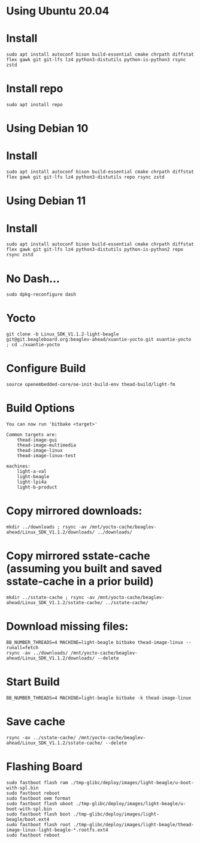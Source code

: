 # Using Ubuntu 20.04

# Install

```
sudo apt install autoconf bison build-essential cmake chrpath diffstat flex gawk git git-lfs lz4 python3-distutils python-is-python3 rsync zstd
```

# Install repo
```
sudo apt install repo
```

# Using Debian 10

# Install

```
sudo apt install autoconf bison build-essential cmake chrpath diffstat flex gawk git git-lfs lz4 python3-distutils repo rsync zstd
```

# Using Debian 11

# Install

```
sudo apt install autoconf bison build-essential cmake chrpath diffstat flex gawk git git-lfs lz4 python3-distutils python-is-python2 repo rsync zstd
```

# No Dash...
```
sudo dpkg-reconfigure dash
```

# Yocto

```
git clone -b Linux_SDK_V1.1.2-light-beagle git@git.beagleboard.org:beaglev-ahead/xuantie-yocto.git xuantie-yocto ; cd ./xuantie-yocto
```

# Configure Build

```
source openembedded-core/oe-init-build-env thead-build/light-fm
```

# Build Options
```
You can now run 'bitbake <target>'

Common targets are:
    thead-image-gui
    thead-image-multimedia
    thead-image-linux
    thead-image-linux-test

machines:
    light-a-val
    light-beagle
    light-lpi4a
    light-b-product
```

# Copy mirrored downloads:

```
mkdir ../downloads ; rsync -av /mnt/yocto-cache/beaglev-ahead/Linux_SDK_V1.1.2/downloads/ ../downloads/
```

# Copy mirrored sstate-cache (assuming you built and saved sstate-cache in a prior build)

```
mkdir ../sstate-cache ; rsync -av /mnt/yocto-cache/beaglev-ahead/Linux_SDK_V1.1.2/sstate-cache/ ../sstate-cache/
```

# Download missing files:

```
BB_NUMBER_THREADS=4 MACHINE=light-beagle bitbake thead-image-linux --runall=fetch
rsync -av ../downloads/ /mnt/yocto-cache/beaglev-ahead/Linux_SDK_V1.1.2/downloads/ --delete
```

# Start Build

```
BB_NUMBER_THREADS=4 MACHINE=light-beagle bitbake -k thead-image-linux
```

# Save cache

```
rsync -av ../sstate-cache/ /mnt/yocto-cache/beaglev-ahead/Linux_SDK_V1.1.2/sstate-cache/ --delete
```
#

# Flashing Board

```
sudo fastboot flash ram ./tmp-glibc/deploy/images/light-beagle/u-boot-with-spl.bin
sudo fastboot reboot
sudo fastboot oem format
sudo fastboot flash uboot ./tmp-glibc/deploy/images/light-beagle/u-boot-with-spl.bin
sudo fastboot flash boot ./tmp-glibc/deploy/images/light-beagle/boot.ext4
sudo fastboot flash root ./tmp-glibc/deploy/images/light-beagle/thead-image-linux-light-beagle-*.rootfs.ext4
sudo fastboot reboot
```
#